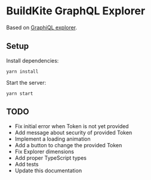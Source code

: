 # BuildKite GraphQL Explorer


Based on [GraphiQL explorer](https://github.com/OneGraph/graphiql-explorer).

## Setup

Install dependencies:

```
yarn install
```

Start the server:

```
yarn start
```

## TODO
 -  Fix initial error when Token is not yet provided
 -  Add message about security of provided Token
 -  Implement a loading animation
 -  Add a button to change the provided Token
 -  Fix Explorer dimensions
 -  Add proper TypeScript types
 -  Add tests
 -  Update this documentation